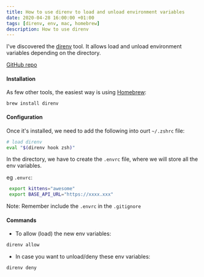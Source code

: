 ```yaml
---
title: How to use direnv to load and unload environment variables
date: 2020-04-28 16:00:00 +01:00
tags: [direnv, env, mac, homebrew]
description: How to use direnv
---
```


I've discovered the [direnv](https://direnv.net/) tool. It allows load and unload environment variables depending on the directory.

[GitHub repo](https://github.com/direnv/direnv)

#### Installation

As few other tools, the easiest way is using [Homebrew](https://brew.sh/):

```
brew install direnv
```

#### Configuration

Once it's installed, we need to add the following into ourt `~/.zshrc` file:
```bash
# load direnv
eval "$(direnv hook zsh)"
```

In the directory, we have to create the `.envrc` file, where we will store all the env variables.

eg `.envrc`:
```bash
 export kittens="awesome"
 export BASE_API_URL="https://xxxx.xxx"
```

Note: Remember include the `.envrc` in the `.gitignore`

#### Commands

- To allow (load) the new env variables:

```bash
direnv allow
```

- In case you want to unload/deny these env variables:

```bash
direnv deny
```
